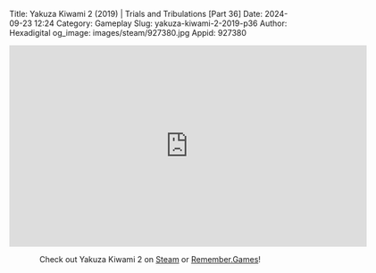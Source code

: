 Title: Yakuza Kiwami 2 (2019) | Trials and Tribulations [Part 36]
Date: 2024-09-23 12:24
Category: Gameplay
Slug: yakuza-kiwami-2-2019-p36
Author: Hexadigital
og_image: images/steam/927380.jpg
Appid: 927380

<center><iframe src="https://www.youtube.com/embed/XOFfM4eij6M?feature=oembed" allow="accelerometer; autoplay; encrypted-media; gyroscope; picture-in-picture" width="640" height="360" frameborder="0"></iframe>

Check out Yakuza Kiwami 2 on [Steam](https://store.steampowered.com/app/927380/?curator_clanid=34633900) or [Remember.Games](https://remember.games/game/344/yakuza-kiwami-2/)!</center>